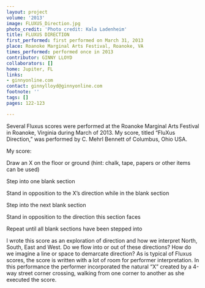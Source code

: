 ```yaml
---
layout: project
volume: '2013'
image: FLUXUS_Direction.jpg
photo_credit: 'Photo credit: Kala Ladenheim'
title: FLUXUS DIRECTION
first_performed: first performed on March 31, 2013
place: Roanoke Marginal Arts Festival, Roanoke, VA
times_performed: performed once in 2013
contributor: GINNY LLOYD
collaborators: []
home: Jupiter, FL
links:
- ginnyonline.com
contact: ginnylloyd@ginnyonline.com
footnote: ''
tags: []
pages: 122-123

---
```


Several Fluxus scores were performed at the Roanoke Marginal Arts Festival in Roanoke, Virginia during March of 2013. My score, titled “FluXus Direction,” was performed by C. Mehrl Bennett of Columbus, Ohio USA.

My score:

Draw an X on the floor or ground (hint: chalk, tape, papers or other items can be used)

Step into one blank section

Stand in opposition to the X’s direction while in the blank section

Step into the next blank section

Stand in opposition to the direction this section faces

Repeat until all blank sections have been stepped into

I wrote this score as an exploration of direction and how we interpret North, South, East and West. Do we flow into or out of these directions? How do we imagine a line or space to demarcate direction? As is typical of Fluxus scores, the score is written with a lot of room for performer interpretation. In this performance the performer incorporated the natural “X” created by a 4-way street corner crossing, walking from one corner to another as she executed the score.
